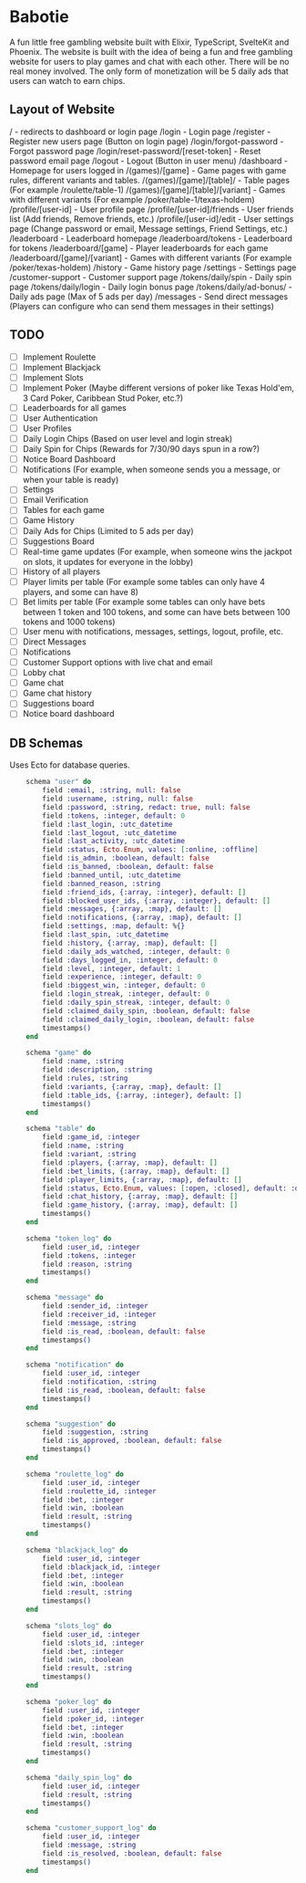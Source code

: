 # Babotie

A fun little free gambling website built with Elixir, TypeScript, SvelteKit and Phoenix.
The website is built with the idea of being a fun and free gambling website for users to play games and chat with each other.
There will be no real money involved. The only form of monetization will be 5 daily ads that users can watch to earn chips.

## Layout of Website

/ - redirects to dashboard or login page
/login - Login page
/register - Register new users page (Button on login page)
/login/forgot-password - Forgot password page
/login/reset-password/[reset-token] - Reset password email page
/logout - Logout (Button in user menu)
/dashboard - Homepage for users logged in
/(games)/[game] - Game pages with game rules, different variants and tables.
/(games)/[game]/[table]/ - Table pages (For example /roulette/table-1)
/(games)/[game]/[table]/[variant] - Games with different variants (For example /poker/table-1/texas-holdem)
/profile/[user-id] - User profile page
/profile/[user-id]/friends - User friends list (Add friends, Remove friends, etc.)
/profile/[user-id]/edit - User settings page (Change password or email, Message settings, Friend Settings, etc.)
/leaderboard - Leaderboard homepage
/leaderboard/tokens - Leaderboard for tokens
/leaderboard/[game] - Player leaderboards for each game
/leaderboard/[game]/[variant] - Games with different variants (For example /poker/texas-holdem)
/history - Game history page
/settings - Settings page
/customer-support - Customer support page
/tokens/daily/spin - Daily spin page
/tokens/daily/login - Daily login bonus page
/tokens/daily/ad-bonus/ - Daily ads page (Max of 5 ads per day)
/messages - Send direct messages (Players can configure who can send them messages in their settings)

## TODO

- [ ] Implement Roulette
- [ ] Implement Blackjack
- [ ] Implement Slots
- [ ] Implement Poker (Maybe different versions of poker like Texas Hold'em, 3 Card Poker, Caribbean Stud Poker, etc.?)
- [ ] Leaderboards for all games
- [ ] User Authentication
- [ ] User Profiles
- [ ] Daily Login Chips (Based on user level and login streak)
- [ ] Daily Spin for Chips (Rewards for 7/30/90 days spun in a row?)
- [ ] Notice Board Dashboard
- [ ] Notifications (For example, when someone sends you a message, or when your table is ready)
- [ ] Settings
- [ ] Email Verification
- [ ] Tables for each game
- [ ] Game History
- [ ] Daily Ads for Chips (Limited to 5 ads per day)
- [ ] Suggestions Board
- [ ] Real-time game updates (For example, when someone wins the jackpot on slots, it updates for everyone in the lobby)
- [ ] History of all players
- [ ] Player limits per table (For example some tables can only have 4 players, and some can have 8)
- [ ] Bet limits per table (For example some tables can only have bets between 1 token and 100 tokens, and some can have bets between 100 tokens and 1000 tokens)
- [ ] User menu with notifications, messages, settings, logout, profile, etc.
- [ ] Direct Messages
- [ ] Notifications
- [ ] Customer Support options with live chat and email
- [ ] Lobby chat
- [ ] Game chat
- [ ] Game chat history
- [ ] Suggestions board
- [ ] Notice board dashboard

## DB Schemas

Uses Ecto for database queries.

```elixir
    schema "user" do
        field :email, :string, null: false
        field :username, :string, null: false
        field :password, :string, redact: true, null: false
        field :tokens, :integer, default: 0
        field :last_login, :utc_datetime
        field :last_logout, :utc_datetime
        field :last_activity, :utc_datetime
        field :status, Ecto.Enum, values: [:online, :offline]
        field :is_admin, :boolean, default: false
        field :is_banned, :boolean, default: false
        field :banned_until, :utc_datetime
        field :banned_reason, :string
        field :friend_ids, {:array, :integer}, default: []
        field :blocked_user_ids, {:array, :integer}, default: []
        field :messages, {:array, :map}, default: []
        field :notifications, {:array, :map}, default: []
        field :settings, :map, default: %{}
        field :last_spin, :utc_datetime
        field :history, {:array, :map}, default: []
        field :daily_ads_watched, :integer, default: 0
        field :days_logged_in, :integer, default: 0
        field :level, :integer, default: 1
        field :experience, :integer, default: 0
        field :biggest_win, :integer, default: 0
        field :login_streak, :integer, default: 0
        field :daily_spin_streak, :integer, default: 0
        field :claimed_daily_spin, :boolean, default: false
        field :claimed_daily_login, :boolean, default: false
        timestamps()
    end

    schema "game" do
        field :name, :string
        field :description, :string
        field :rules, :string
        field :variants, {:array, :map}, default: []
        field :table_ids, {:array, :integer}, default: []
        timestamps()
    end

    schema "table" do
        field :game_id, :integer
        field :name, :string
        field :variant, :string
        field :players, {:array, :map}, default: []
        field :bet_limits, {:array, :map}, default: []
        field :player_limits, {:array, :map}, default: []
        field :status, Ecto.Enum, values: [:open, :closed], default: :open
        field :chat_history, {:array, :map}, default: []
        field :game_history, {:array, :map}, default: []
        timestamps()
    end

    schema "token_log" do
        field :user_id, :integer
        field :tokens, :integer
        field :reason, :string
        timestamps()
    end

    schema "message" do
        field :sender_id, :integer
        field :receiver_id, :integer
        field :message, :string
        field :is_read, :boolean, default: false
        timestamps()
    end

    schema "notification" do
        field :user_id, :integer
        field :notification, :string
        field :is_read, :boolean, default: false
        timestamps()
    end

    schema "suggestion" do
        field :suggestion, :string
        field :is_approved, :boolean, default: false
        timestamps()
    end

    schema "roulette_log" do
        field :user_id, :integer
        field :roulette_id, :integer
        field :bet, :integer
        field :win, :boolean
        field :result, :string
        timestamps()
    end

    schema "blackjack_log" do
        field :user_id, :integer
        field :blackjack_id, :integer
        field :bet, :integer
        field :win, :boolean
        field :result, :string
        timestamps()
    end

    schema "slots_log" do
        field :user_id, :integer
        field :slots_id, :integer
        field :bet, :integer
        field :win, :boolean
        field :result, :string
        timestamps()
    end

    schema "poker_log" do
        field :user_id, :integer
        field :poker_id, :integer
        field :bet, :integer
        field :win, :boolean
        field :result, :string
        timestamps()
    end

    schema "daily_spin_log" do
        field :user_id, :integer
        field :result, :string
        timestamps()
    end

    schema "customer_support_log" do
        field :user_id, :integer
        field :message, :string
        field :is_resolved, :boolean, default: false
        timestamps()
    end
```
